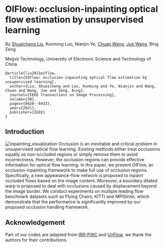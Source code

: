 # OIFlow: occlusion-inpainting optical flow estimation by unsupervised learning

By [Shuaicheng Liu](http://www.liushuaicheng.org/), Kunming Luo, Nianjin Ye, [Chuan Wang](http://wangchuan.github.io/index.html), [Jue Wang](http://www.juew.org/), Bing Zeng

Megvii Technology, University of Electronic Science and Technology of China

    @article{liu2021oiflow,
      title={OIFlow: occlusion-inpainting optical flow estimation by unsupervised learning},
      author={Liu, Shuaicheng and Luo, Kunming and Ye, Nianjin and Wang, Chuan and Wang, Jue and Zeng, Bing},
      journal={IEEE Transactions on Image Processing},
      volume={30},
      pages={6420--6433},
      year={2021},
      publisher={IEEE}
    }

## Introduction
![inpainting_visualization](./images/gif_v2_1.gif)
Occlusion is an inevitable and critical problem in unsupervised optical flow learning. 
Existing methods either treat occlusions equally as non-occluded regions or simply remove them to avoid incorrectness. However, the occlusion regions can provide 
effective information for optical flow learning. In this paper, we present OIFlow, an occlusion-inpainting framework to make full use of occlusion regions. 
Specifically, a new appearance-flow network is proposed to inpaint occluded flows based on the image content. 
Moreover, a boundary dilated warp is proposed to deal with occlusions caused by displacement beyond the image border. 
We conduct experiments on multiple leading flow benchmark datasets such as Flying Chairs, KITTI and MPISintel, which demonstrate that the performance is significantly improved by our proposed occlusion handling framework.

## Acknowledgement
Part of our codes are adapted from [IRR-PWC](https://github.com/visinf/irr) and [UnFlow](https://github.com/simonmeister/UnFlow), we thank the authors for their contributions.
